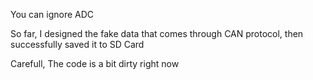 You can ignore ADC 


So far, I designed the fake data that comes through CAN protocol, then successfully saved it to SD Card


Carefull, The code is a bit dirty right now
